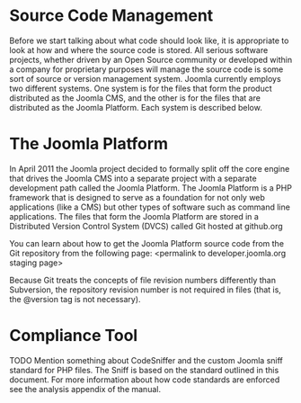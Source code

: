 Source Code Management
======================

Before we start talking about what code should look like, it is
appropriate to look at how and where the source code is stored. All
serious software projects, whether driven by an Open Source community or
developed within a company for proprietary purposes will manage the
source code is some sort of source or version management system. Joomla
currently employs two different systems. One system is for the files
that form the product distributed as the Joomla CMS, and the other is
for the files that are distributed as the Joomla Platform. Each system
is described below.

The Joomla Platform
===================

In April 2011 the Joomla project decided to formally split off the core
engine that drives the Joomla CMS into a separate project with a
separate development path called the Joomla Platform. The Joomla
Platform is a PHP framework that is designed to serve as a foundation
for not only web applications (like a CMS) but other types of software
such as command line applications. The files that form the Joomla
Platform are stored in a Distributed Version Control System (DVCS)
called Git hosted at github.org

You can learn about how to get the Joomla Platform source code from the
Git repository from the following page: \<permalink to
developer.joomla.org staging page\>

Because Git treats the concepts of file revision numbers differently
than Subversion, the repository revision number is not required in files
(that is, the @version tag is not necessary).

Compliance Tool
===============

TODO Mention something about CodeSniffer and the custom Joomla sniff
standard for PHP files. The Sniff is based on the standard outlined in
this document. For more information about how code standards are
enforced see the analysis appendix of the manual.
